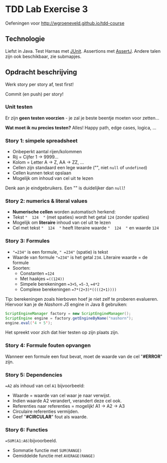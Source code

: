 
# TDD Lab Exercise 3

Oefeningen voor http://wgroeneveld.github.io/tdd-course

## Technologie

Liefst in Java. Test Harnas met [JUnit](https://github.com/junit-team/junit4/wiki/Getting-started). Assertions met [AssertJ](http://joel-costigliola.github.io/assertj/).
Andere talen zijn ook beschikbaar, zie submapjes. 


## Opdracht beschrijving

Werk story per story af, test first!

Commit (en push) per story!

### Unit testen

Er zijn **geen testen voorzien** - je zal je beste beentje moeten voor zetten...

**Wat moet ik nu precies testen?** Alles! Happy path, edge cases, logica, ...

### Story 1: simpele spreadsheet

- Onbeperkt aantal rijen/kolommen
- Rij = Cijfer 1 -> 9999...
- Kolom = Letter A -> Z, AA -> ZZ, ...
- Cellen zijn standaard een lege waarde ("", niet `null` of `undefined`)
- Cellen kunnen tekst opslaan
- Mogelijk om inhoud van cel uit te lezen

Denk aan je eindgebruikers. Een "" is duidelijker dan `null`! 

### Story 2: numerics & literal values

- **Numerische cellen** worden automatisch herkend:
- Tekst `"  124  "` (met spaties) wordt het getal `124` (zonder spaties)
- Mogelijk om **literaire** inhoud van cel uit te lezen
- Cel met tekst `"  124  "` heeft literaire waarde `"  124  "` en waarde `124`

### Story 3: Formules

- `"=234"` is een formule, `" =234"` (spatie) is tekst
- Waarde van formule `"=234"` is het getal `234`. Literaire waarde = de formule
- Soorten:
    - Constanten `=124`
    - Met haakjes `=((124))`
    - Simpele berekeningen `=3+5`, `=5-3`, `=4*2`
    - Complexe berekeningen `=7*(2+3)*((((2+1))))`

Tip: berekeningen zoals hierboven hoef je niet zelf te proberen evalueren. Hiervoor kan je de _Nashorn JS_ engine in Java 8 gebruiken:

```java
ScriptEngineManager factory = new ScriptEngineManager();
ScriptEngine engine = factory.getEngineByName("nashorn");
engine.eval('4 + 5');
```

Het spreekt voor zich dat hier testen op zijn plaats zijn.

### Story 4: Formule fouten opvangen

Wanneer een formule een fout bevat, moet de waarde van de cel "**#ERROR**" zijn.

### Story 5: Dependencies

`=A2` als inhoud van cel `A1` bijvoorbeeld:

- Waarde = waarde van cel waar je naar verwijst.
- Indien waarde A2 verandert, verandert deze cel ook.
- Referenties naar referenties = mogelijk! A1 -> A2 -> A3
- Circulaire referenties vermijden.
- Geef "**#CIRCULAR**" fout als waarde.

### Story 6: Functies

`=SUM(A1:A6)`bijvoorbeeld.

- Sommatie functie met `SUM(RANGE)`
- Gemiddelde functie met `AVERAGE(RANGE)`

